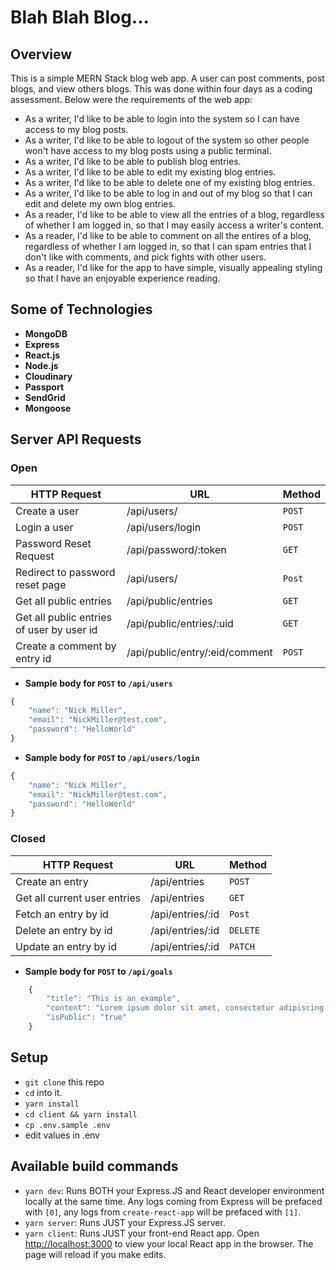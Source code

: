 # Blah Blah Blog...

## Overview

This is a simple MERN Stack blog web app. A user can post comments, post blogs, and view others blogs. This was done within four days as a coding assessment. Below were the requirements of the web app:

- As a writer, I'd like to be able to login into the system so I can have access to my blog posts.
- As a writer, I'd like to be able to logout of the system so other people won't have access to my blog posts using a public terminal.
- As a writer, I'd like to be able to publish blog entries.
- As a writer, I'd like to be able to edit my existing blog entries.
- As a writer, I'd like to be able to delete one of my existing blog entries.
- As a writer, I'd like to be able to log in and out of my blog so that I can edit and delete my own blog entries.
- As a reader, I'd like to be able to view all the entries of a blog, regardless of whether I am logged in, so that I may easily access a writer's content.
- As a reader, I'd like to be able to comment on all the entires of a blog, regardless of whether I am logged in, so that I can spam entries that I don't like with comments, and pick fights with other users.
- As a reader, I'd like for the app to have simple, visually appealing styling so that I have an enjoyable experience reading.

## Some of Technologies

- **MongoDB**
- **Express**
- **React.js**
- **Node.js**
- **Cloudinary**
- **Passport**
- **SendGrid**
- **Mongoose**

## Server API Requests

### Open

| HTTP Request                              | URL                            | Method |
| ----------------------------------------- | ------------------------------ | ------ |
| Create a user                             | /api/users/                    | `POST` |
| Login a user                              | /api/users/login               | `POST` |
| Password Reset Request                    | /api/password/:token           | `GET`  |
| Redirect to password reset page           | /api/users/                    | `Post` |
| Get all public entries                    | /api/public/entries            | `GET`  |
| Get all public entries of user by user id | /api/public/entries/:uid       | `GET`  |
| Create a comment by entry id              | /api/public/entry/:eid/comment | `POST` |

- **Sample body for `POST` to `/api/users`**

```javascript
{
    "name": "Nick Miller",
    "email": "NickMiller@test.com",
    "password": "HelloWorld"
}
```

- **Sample body for `POST` to `/api/users/login`**

```javascript
{
    "name": "Nick Miller",
    "email": "NickMiller@test.com",
    "password": "HelloWorld"
}
```

### Closed

| HTTP Request                 | URL              | Method   |
| ---------------------------- | ---------------- | -------- |
| Create an entry              | /api/entries     | `POST`   |
| Get all current user entries | /api/entries     | `GET`    |
| Fetch an entry by id         | /api/entries/:id | `Post`   |
| Delete an entry by id        | /api/entries/:id | `DELETE` |
| Update an entry by id        | /api/entries/:id | `PATCH`  |

- **Sample body for `POST` to `/api/goals`**

```javascript
    {
        "title": "This is an example",
        "content": "Lorem ipsum dolor sit amet, consectetur adipiscing elit. Vestibulum nulla elit, fermentum eget accumsan vel, rhoncus non quam. ",
        "isPublic": "true"
    }
```

## Setup

- `git clone` this repo
- `cd` into it.
- `yarn install`
- `cd client && yarn install`
- `cp .env.sample .env`
- edit values in .env

## Available build commands

- `yarn dev`: Runs BOTH your Express.JS and React developer environment locally at the same time. Any logs coming from Express will be prefaced with `[0]`, any logs from `create-react-app` will be prefaced with `[1]`.
- `yarn server`: Runs JUST your Express.JS server.
- `yarn client`: Runs JUST your front-end React app.
  Open [http://localhost:3000](http://localhost:3000) to view your local React app in the browser. The page will reload if you make edits.
